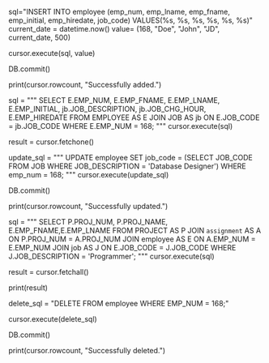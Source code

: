 

<!-- 1 -->


sql="INSERT INTO employee (emp_num, emp_lname, emp_fname, emp_initial, emp_hiredate, job_code) VALUES(%s, %s, %s, %s, %s, %s)"
current_date = datetime.now()
value= (168, "Doe", "John", "JD", current_date, 500)

cursor.execute(sql, value)

DB.commit()

print(cursor.rowcount, "Successfully added.") 


<!-- 2 -->

sql = """
    SELECT E.EMP_NUM, E.EMP_FNAME, E.EMP_LNAME, E.EMP_INITIAL, jb.JOB_DESCRIPTION, jb.JOB_CHG_HOUR, E.EMP_HIREDATE FROM EMPLOYEE AS E 
    JOIN JOB AS jb ON E.JOB_CODE = jb.JOB_CODE 
    WHERE E.EMP_NUM = 168;
"""
cursor.execute(sql)

result = cursor.fetchone()


<!-- 3 -->

update_sql = """
    UPDATE employee
    SET job_code = (SELECT JOB_CODE FROM JOB WHERE JOB_DESCRIPTION = 'Database Designer') WHERE emp_num = 168;
"""
cursor.execute(update_sql)

DB.commit()

print(cursor.rowcount, "Successfully updated.") 


<!-- 4 -->

sql = """
    SELECT P.PROJ_NUM, P.PROJ_NAME, E.EMP_FNAME,E.EMP_LNAME FROM PROJECT AS P
    JOIN `assignment` AS A ON P.PROJ_NUM = A.PROJ_NUM
    JOIN employee AS E ON A.EMP_NUM = E.EMP_NUM
    JOIN job AS J ON E.JOB_CODE = J.JOB_CODE
    WHERE J.JOB_DESCRIPTION = 'Programmer';
"""
cursor.execute(sql)

result = cursor.fetchall()

print(result)


<!-- 5 -->
delete_sql = "DELETE FROM employee WHERE EMP_NUM = 168;"

cursor.execute(delete_sql)

DB.commit()

print(cursor.rowcount, "Successfully deleted.")
